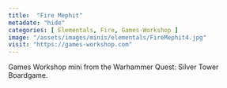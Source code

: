 ```yaml
---
title:  "Fire Mephit"
metadate: "hide"
categories: [ Elementals, Fire, Games-Workshop ]
image: "/assets/images/minis/elementals/FireMephit4.jpg"
visit: "https://games-workshop.com"
---
```

Games Workshop mini from the Warhammer Quest: Silver Tower Boardgame.
